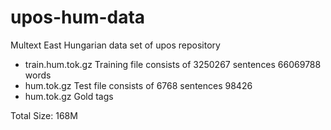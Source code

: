 upos-hum-data
=============

Multext East  Hungarian data set of upos repository

- train.hum.tok.gz  Training file consists of 3250267 sentences 66069788 words
- hum.tok.gz  Test file consists of 6768 sentences 98426
- hum.tok.gz  Gold tags

Total Size: 168M
